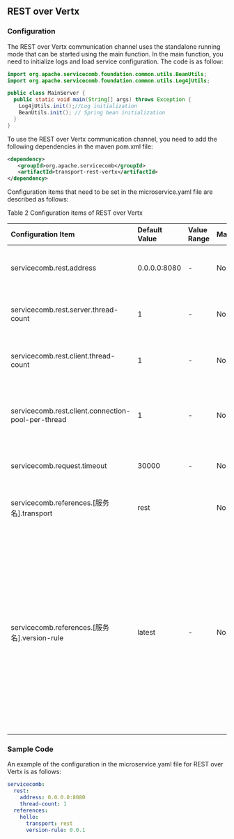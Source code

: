 ## REST over Vertx
### Configuration

The REST over Vertx communication channel uses the standalone running mode that can be started using the main function. In the main function, you need to initialize logs and load service configuration. The code is as follow:

```java
import org.apache.servicecomb.foundation.common.utils.BeanUtils;
import org.apache.servicecomb.foundation.common.utils.Log4jUtils;

public class MainServer {
  public static void main(String[] args) throws Exception {
  　Log4jUtils.init();//Log initialization
  　BeanUtils.init(); // Spring bean initialization
  }
}
```

To use the REST over Vertx communication channel, you need to add the following dependencies in the maven pom.xml file:

```xml
<dependency>
　　<groupId>org.apache.servicecomb</groupId>
　　<artifactId>transport-rest-vertx</artifactId>
</dependency>
```

Configuration items that need to be set in the microservice.yaml file are described as follows:

Table 2 Configuration items of REST over Vertx

| Configuration Item                       | Default Value | Value Range | Mandatory | Description                              | Remark                                   |
| :--------------------------------------- | :------------ | :---------- | :-------- | :--------------------------------------- | :--------------------------------------- |
| servicecomb.rest.address                         | 0.0.0.0:8080  | -           | No        | Specifies the server listening IP address. | Only service providers require this parameter. |
| servicecomb.rest.server.thread-count             | 1             | -           | No        | Specifies the number of server threads.  | Only service providers require this parameter. |
| servicecomb.rest.client.thread-count             | 1             | -           | No        | Specifies the number of client network threads. | Only service consumers require this parameter. |
| servicecomb.rest.client.connection-pool-per-thread | 1             | -           | No        | Specifies the number of connection pools in each client thread. | Only service consumers require this parameter. |
| servicecomb.request.timeout                      | 30000         | -           | No        | Specifies the request timeout duration.  |                                          |
| servicecomb.references.\[服务名\].transport         | rest          |             | No        | Specifies the accessed transport type.   | Only service consumers require this parameter. |
| servicecomb.references.\[服务名\].version-rule      | latest        | -           | No        | Specifies the version of the accessed instance. | Only service consumers require this parameter. You can set it to latest, a version range such as 1.0.0+ or 1.0.0-2.0.2, or a specific version number. For details, see the API description of the service center. |

### Sample Code

An example of the configuration in the microservice.yaml file for REST over Vertx is as follows:

```yaml
servicecomb:
  rest:
    address: 0.0.0.0:8080
    thread-count: 1
  references:
    hello:
      transport: rest
      version-rule: 0.0.1
```